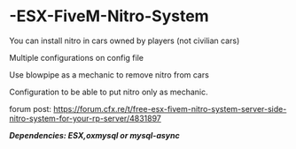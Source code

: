 # -ESX-FiveM-Nitro-System

You can install nitro in cars owned by players (not civilian cars)

Multiple configurations on config file 

Use blowpipe as a mechanic to remove nitro from cars 

Configuration to be able to put nitro only as mechanic.

forum post:
https://forum.cfx.re/t/free-esx-fivem-nitro-system-server-side-nitro-system-for-your-rp-server/4831897

***Dependencies: ESX,oxmysql or mysql-async*** 
